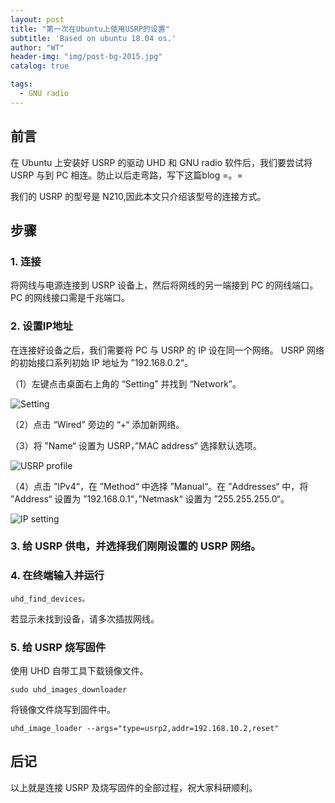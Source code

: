 ```yaml
---
layout: post
title: "第一次在Ubuntu上使用USRP的设置"
subtitle: 'Based on ubuntu 18.04 os.'
author: "WT"
header-img: "img/post-bg-2015.jpg"
catalog: true

tags:
  - GNU radio
---
```


## 前言

在 Ubuntu 上安装好 USRP 的驱动 UHD 和 GNU radio 软件后，我们要尝试将 USRP 与到 PC 相连。防止以后走弯路，写下这篇blog =。=

我们的 USRP 的型号是 N210,因此本文只介绍该型号的连接方式。

## 步骤

### 1. 连接

将网线与电源连接到 USRP 设备上，然后将网线的另一端接到 PC 的网线端口。PC 的网线接口需是千兆端口。

### 2. 设置IP地址

在连接好设备之后，我们需要将 PC 与 USRP 的 IP 设在同一个网络。 USRP 网络的初始接口系列初始 IP 地址为 ”192.168.0.2“。

（1）左键点击桌面右上角的 “Setting” 并找到 “Network”。

![Setting](https://github.com/zhouwt612/zhouwt612.github.io/blob/master/_posts/Photos/2019-07-25/setting.jpg "Setting")

（2）点击 “Wired” 旁边的 “+“ 添加新网络。

（3）将 ”Name“ 设置为 USRP，”MAC address“ 选择默认选项。

![USRP profile](https://github.com/zhouwt612/zhouwt612.github.io/blob/master/_posts/Photos/2019-07-25/new_profile.jpg "USRP profile")

（4）点击 ”IPv4“，在 ”Method“ 中选择 ”Manual“。在 ”Addresses“ 中，将 ”Address“ 设置为 ”192.168.0.1“，”Netmask“ 设置为 ”255.255.255.0“。

![IP setting](https://github.com/zhouwt612/zhouwt612.github.io/blob/master/_posts/Photos/2019-07-25/IP_setting.jpg "IP setting")

### 3. 给 USRP 供电，并选择我们刚刚设置的 USRP 网络。

### 4. 在终端输入并运行

```
uhd_find_devices。
```

若显示未找到设备，请多次插拔网线。

### 5. 给 USRP 烧写固件

使用 UHD 自带工具下载镜像文件。

```
sudo uhd_images_downloader
```
将镜像文件烧写到固件中。

```
uhd_image_loader --args="type=usrp2,addr=192.168.10.2,reset"
```

## 后记

以上就是连接 USRP 及烧写固件的全部过程，祝大家科研顺利。


